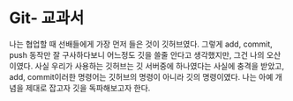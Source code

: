 # Git- 교과서
나는 협업할 때 선배들에게 가장 먼저 들은 것이 깃허브였다. 그렇게 add, commit, push 동작만 잘 구사하다보니 어느정도 깃을 쓸줄 안다고 생각했지만, 그건 나의 오산이였다. 사실 우리가 사용하는 깃허브는 깃 서버중에 하나였다는 사실에 충격을 받았고, add, commit이러한 명령어는 깃허브의 명령이 아니라 깃의 명령이였다. 나는 아예 개념을 제대로 잡고자 깃을 독파해보고자 한다.
